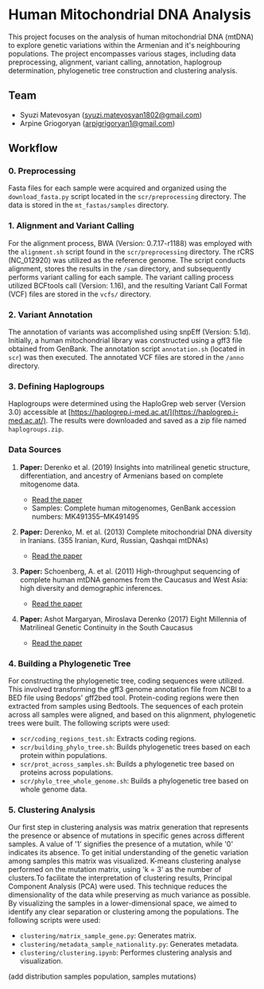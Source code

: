 # Human Mitochondrial DNA Analysis

This project focuses on the analysis of human mitochondrial DNA (mtDNA) to explore genetic variations within the Armenian and it's neighbouring populations. The project encompasses various stages, including data preprocessing, alignment, variant calling, annotation, haplogroup determination, phylogenetic tree construction and clustering analysis.

## Team

- Syuzi Matevosyan (syuzi.matevosyan1802@gmail.com)
- Arpine Griogoryan (arpigrigoryan1@gmail.com)

## Workflow

### 0. Preprocessing

Fasta files for each sample were acquired and organized using the `download_fasta.py` script located in the `scr/preprocessing` directory. The data is stored in the `mt_fastas/samples` directory.

### 1. Alignment and Variant Calling

For the alignment process, BWA (Version: 0.7.17-r1188) was employed with the `alignment.sh` script found in the `scr/preprocessing` directory. The rCRS (NC_012920) was utilized as the reference genome. The script conducts alignment, stores the results in the `/sam` directory, and subsequently performs variant calling for each sample. The variant calling process utilized BCFtools call (Version: 1.16), and the resulting Variant Call Format (VCF) files are stored in the `vcfs/` directory.

### 2. Variant Annotation

The annotation of variants was accomplished using snpEff (Version: 5.1d). Initially, a human mitochondrial library was constructed using a gff3 file obtained from GenBank. The annotation script `annotation.sh` (located in `scr`) was then executed. The annotated VCF files are stored in the `/anno` directory.

### 3. Defining Haplogroups

Haplogroups were determined using the HaploGrep web server (Version 3.0) accessible at [https://haplogrep.i-med.ac.at/](https://haplogrep.i-med.ac.at/). The results were downloaded and saved as a zip file named `haplogroups.zip`.

### Data Sources

1. **Paper:** Derenko et al. (2019) Insights into matrilineal genetic structure, differentiation, and ancestry of Armenians based on complete mitogenome data.
   - [Read the paper](https://doi.org/10.1007/s00438-019-01596-2)
   - Samples: Complete human mitogenomes, GenBank accession numbers: MK491355–MK491495

2. **Paper:** Derenko, M. et al. (2013) Complete mitochondrial DNA diversity in Iranians. (355 Iranian, Kurd, Russian, Qashqai mtDNAs)
   - [Read the paper](https://doi.org/10.1371/journal.pone.0080673)

3. **Paper:** Schoenberg, A. et al. (2011) High-throughput sequencing of complete human mtDNA genomes from the Caucasus and West Asia: high diversity and demographic inferences.
   - [Read the paper](https://doi.org/10.1038/ejhg.2011.62)

4. **Paper:** Ashot Margaryan, Miroslava Derenko (2017) Eight Millennia of Matrilineal Genetic Continuity in the South Caucasus
   - [Read the paper](http://dx.doi.org/10.1016/j.cub.2017.05.087)

### 4. Building a Phylogenetic Tree

For constructing the phylogenetic tree, coding sequences were utilized. This involved transforming the gff3 genome annotation file from NCBI to a BED file using Bedops' gff2bed tool. Protein-coding regions were then extracted from samples using Bedtools. The sequences of each protein across all samples were aligned, and based on this alignment, phylogenetic trees were built. The following scripts were used:

- `scr/coding_regions_test.sh`: Extracts coding regions.
- `scr/building_phylo_tree.sh`: Builds phylogenetic trees based on each protein within populations.
- `scr/prot_across_samples.sh`: Builds a phylogenetic tree based on proteins across populations.
- `scr/phylo_tree_whole_genome.sh`: Builds a phylogenetic tree based on whole genome data.

### 5. Clustering Analysis

Our first step in clustering analysis was matrix generation that represents the presence or absence of mutations in specific genes across different samples. A value of '1' signifies the presence of a mutation, while '0' indicates its absence. To get initial understanding of the genetic variation among samples this matrix was visualized. K-means clustering analyse performed on the mutation matrix, using 'k = 3' as the number of clusters.To facilitate the interpretation of clustering results, Principal Component Analysis (PCA) were used. This technique reduces the dimensionality of the data while preserving as much variance as possible. By visualizing the samples in a lower-dimensional space, we aimed to identify any clear separation or clustering among the populations. The following scripts were used:

- `clustering/matrix_sample_gene.py`: Generates matrix.
- `clustering/metadata_sample_nationality.py`: Generates metadata.
- `clustering/clustering.ipynb`: Performes clustering analysis and visualization.

(add distribution samples population, samples mutations)
